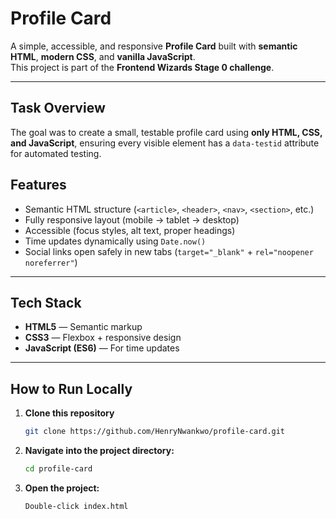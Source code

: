 # Profile Card

A simple, accessible, and responsive **Profile Card** built with **semantic HTML**, **modern CSS**, and **vanilla JavaScript**.  
This project is part of the **Frontend Wizards Stage 0 challenge**.

---

## Task Overview

The goal was to create a small, testable profile card using **only HTML, CSS, and JavaScript**, ensuring every visible element has a `data-testid` attribute for automated testing.

## Features

- Semantic HTML structure (`<article>`, `<header>`, `<nav>`, `<section>`, etc.)
- Fully responsive layout (mobile → tablet → desktop)
- Accessible (focus styles, alt text, proper headings)
- Time updates dynamically using `Date.now()`
- Social links open safely in new tabs (`target="_blank"` + `rel="noopener noreferrer"`)

---

## Tech Stack

- **HTML5** — Semantic markup
- **CSS3** — Flexbox + responsive design
- **JavaScript (ES6)** — For time updates

---

## How to Run Locally

1. **Clone this repository**

   ```bash
   git clone https://github.com/HenryNwankwo/profile-card.git

   ```

2. **Navigate into the project directory:**

   ```bash
   cd profile-card

   ```

3. **Open the project:**

   ```bash
   Double-click index.html
   ```
